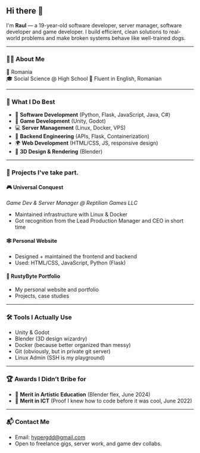 ## Hi there 👋

I'm **Raul** — a 19-year-old software developer, server manager, software developer and game developer. I build efficient, clean solutions to real-world problems and make broken systems behave like well-trained dogs.

---

### 👨‍💻 About Me

📍  Romania  
🎓 Social Science @ High School
🧠 Fluent in English, Romanian  

---

### 🔧 What I Do Best

- 🧠 **Software Development** (Python, Flask, JavaScript, Java, C#)
- 🧱 **Game Development** (Unity, Godot)
- 💻 **Server Management** (Linux, Docker, VPS)
- 🧪 **Backend Engineering** (APIs, Flask, Containerization)
- 🌍 **Web Development** (HTML/CSS, JS, responsive design)
- 🧰 **3D Design & Rendering** (Blender)

---

### 🧪 Projects I've take part.

#### 🎮 Universal Conquest  
*Game Dev & Server Manager @ Reptilian Games LLC*  
- Maintained infrastructure with Linux & Docker  
- Got recognition from the Lead Production Manager and CEO in short time

#### 🕸️ Personal Website  
- Designed + maintained the frontend and backend
- Used: HTML/CSS, JavaScript, Python (Flask)

#### 💼 RustyByte Portfolio  
- My personal website and portfolio  
- Projects, case studies
---

### 🛠️ Tools I Actually Use

- Unity & Godot
- Blender (3D design wizardry)
- Docker (because better organized than messy)
- Git (obviously, but in private git server)
- Linux Admin (SSH is my playground)

---

### 🏆 Awards I Didn’t Bribe for

- 🏅 **Merit in Artistic Education** (Blender flex, June 2024)
- 🏅 **Merit in ICT** (Proof I knew how to code before it was cool, June 2022)

---

### 📬 Contact Me

- Email: [hypergdd@gmail.com](mailto://hypergdd@gmail.com) 
- Open to freelance gigs, server work, and game dev collabs.
